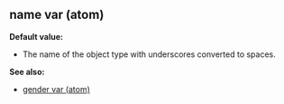 ## name var (atom)

**Default value:**
+   The name of the object type with underscores converted to spaces.

**See also:**
+   [gender var (atom)](/ref/atom/var/gender.md) <!-- -->